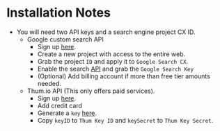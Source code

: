 # Installation Notes

- You will need two API keys and a search engine project CX ID.
  - Google custom search API
    - Sign up [here](https://programmablesearchengine.google.com/).
    - Create a new project with access to the entire web.
    - Grab the project `ID` and apply it to `Google Search CX`.
    - Enable the search [API](https://developers.google.com/custom-search/v1/introduction) and grab the `Google Search Key`
    - (Optional) Add billing account if more than free tier amounts needed.
  - Thum.io API (This only offers paid services).
    - Sign up [here](https://www.thum.io/signup).
    - Add credit card
    - Generate a `key` [here](https://www.thum.io/admin/keys).
    - Copy `keyID` to `Thum Key ID` and `keySecret` to `Thum Key Secret`.
